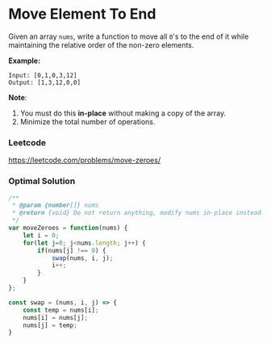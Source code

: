 # Move Element To End

Given an array `nums`, write a function to move all `0`'s to the end of it while maintaining the relative order of the non-zero elements.

**Example:**

```
Input: [0,1,0,3,12]
Output: [1,3,12,0,0]
```

**Note**:

1. You must do this **in-place** without making a copy of the array.
2. Minimize the total number of operations.

### Leetcode

https://leetcode.com/problems/move-zeroes/

### Optimal Solution

```js
/**
 * @param {number[]} nums
 * @return {void} Do not return anything, modify nums in-place instead.
 */
var moveZeroes = function(nums) {
    let i = 0;
    for(let j=0; j<nums.length; j++) {
        if(nums[j] !== 0) {
            swap(nums, i, j);
            i++;
        }
    }
};

const swap = (nums, i, j) => {
    const temp = nums[i];
    nums[i] = nums[j];
    nums[j] = temp;
}
```